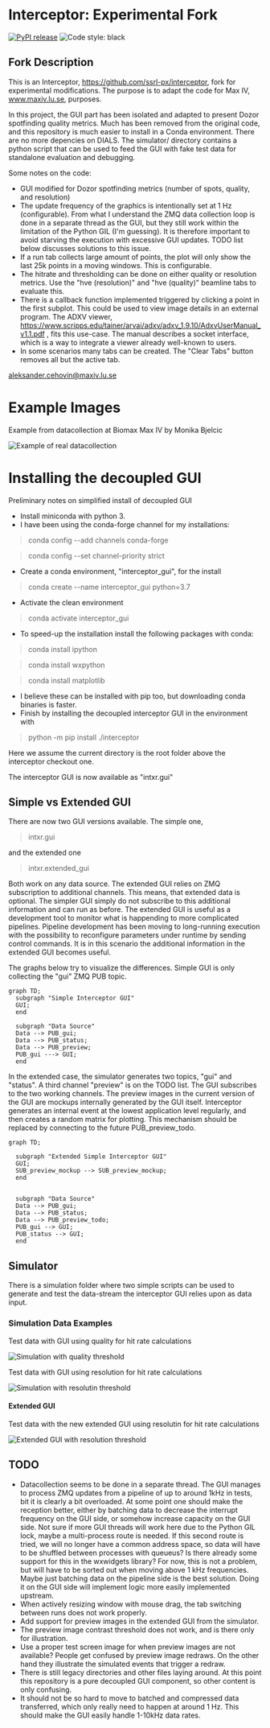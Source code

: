 # Interceptor: Experimental Fork

[![PyPI release](https://img.shields.io/pypi/v/intxr.svg)](https://pypi.org/project/intxr/)
![Code style: black](https://img.shields.io/badge/code%20style-black-000000.svg)


## Fork Description

This is an Interceptor,  https://github.com/ssrl-px/interceptor,  fork for experimental 
modifications. The purpose is to adapt the code for Max IV,  www.maxiv.lu.se, purposes. 

In this project, the GUI part has been isolated and adapted to present Dozor spotfinding quality metrics. 
Much has been removed from the original code, and this repository is much easier to install in a Conda 
environment. There are no more depencies on DIALS. The simulator/ directory contains a python script 
that can be used to feed the GUI with fake test data for standalone evaluation and debugging. 

Some notes on the code:

- GUI modified for Dozor spotfinding metrics (number of spots, quality, and resolution)
- The update frequency of the graphics is intentionally set at 1 Hz (configurable). From what I
understand the ZMQ data collection loop is done in a separate thread as the GUI, but they still work within 
the limitation of the Python GIL (I'm guessing). It is therefore important to avoid starving the execution 
with excessive GUI updates. TODO list below discusses solutions to this issue.
- If a run tab collects large amount of points, the plot will only show the last 25k points in a moving 
windows. This is configurable.
- The hitrate and thresholding can be done on either quality or resolution metrics. Use the "hve (resolution)" 
and "hve (quality)" beamline tabs to evaluate this.
- There is a callback function implemented triggered by clicking a point in the first subplot. This could 
be used to view image details in an external program. The ADXV viewer, 
https://www.scripps.edu/tainer/arvai/adxv/adxv_1.9.10/AdxvUserManual_v1.1.pdf , fits this use-case. The 
manual describes a socket interface, which is a way to integrate a viewer already well-known to users.
- In some scenarios many tabs can be created. The "Clear Tabs" button removes all but the active tab.

aleksander.cehovin@maxiv.lu.se

# Example Images

Example from datacollection at Biomax Max IV by Monika Bjelcic

![Example of real datacollection](doc/images/fig_1.png)



# Installing the decoupled GUI

Preliminary notes on simplified install of decoupled GUI

- Install miniconda with python 3.
- I have been using the conda-forge channel for my installations:
> conda config --add channels conda-forge

> conda config --set channel-priority strict

- Create a conda environment, "interceptor_gui", for the install
> conda create --name interceptor_gui python=3.7
- Activate the clean environment
> conda activate interceptor_gui
- To speed-up the installation install the following packages with conda:
> conda install ipython

> conda install wxpython

> conda install matplotlib

- I believe these can be installed with pip too, but downloading conda binaries is faster.
- Finish by installing the decoupled interceptor GUI in the environment with

> python -m pip install ./interceptor

Here we assume the current directory is the root folder above the interceptor checkout one.

The interceptor GUI is now available as "intxr.gui"

## Simple vs Extended GUI

There are now two GUI versions available. The simple one,

> intxr.gui

and the extended one

> intxr.extended_gui

Both work on any data source. The extended GUI relies on ZMQ subscription to additional channels.
This means, that extended data is optional. The simpler GUI simply do not subscribe to this additional
information and can run as before. The extended GUI is useful as a development tool to monitor what 
is happending to more complicated pipelines. Pipeline development has been moving to long-running execution
with the possibility to reconfigure parameters under runtime by sending control commands. It is in 
this scenario the additional information in the extended GUI becomes useful. 

The graphs below try to visualize the differences. Simple GUI is only collecting the "gui" ZMQ PUB topic.

```mermaid
graph TD;
  subgraph "Simple Interceptor GUI"
  GUI;
  end

  subgraph "Data Source"
  Data --> PUB_gui;
  Data --> PUB_status;
  Data --> PUB_preview;
  PUB_gui ---> GUI;
  end
```

In the extended case, the simulator generates two topics, "gui" and "status". A third channel "preview" is on the TODO list. The GUI subscribes to the two working channels. The preview images in the current version of the GUI are mockups internally generated by the GUI itself. Interceptor generates an internal event at the lowest application level regularly, and then creates a random matrix for plotting. This mechanism should be replaced by connecting to the future PUB_preview_todo.

```mermaid
graph TD;

  subgraph "Extended Simple Interceptor GUI"
  GUI;
  SUB_preview_mockup --> SUB_preview_mockup;
  end


  subgraph "Data Source"
  Data --> PUB_gui;
  Data --> PUB_status;
  Data --> PUB_preview_todo;
  PUB_gui --> GUI;
  PUB_status --> GUI;
  end
```


## Simulator

There is a simulation folder where two simple scripts can be used to generate and test the data-stream 
the interceptor GUI relies upon as data input.

### Simulation Data Examples

Test data with GUI using quality for hit rate calculations

![Simulation with quality threshold](doc/images/test_gui_quality.png)


Test data with GUI using resolution for hit rate calculations

![Simulation with resolutin threshold](doc/images/test_gui_resolution.png)

#### Extended GUI

Test data with the new extended GUI using resolutin for hit rate calculations

![Extended GUI with resolution threshold](doc/images/extended_gui.png)

## TODO

- Datacollection seems to be done in a separate thread. The GUI manages to process 
  ZMQ updates from a pipeline of up to around 1kHz in tests, bit it is clearly a bit overloaded. 
  At some point one should make the reception better, either by batching data to decrease
  the interrupt frequency on the GUI side, or somehow increase capacity on the GUI side. 
  Not sure if more GUI threads will work here due to the Python GIL lock, maybe a multi-process
  route is needed. If this second route is tried, we will no longer have a common address
  space, so data will have to be shuffled between processes with queueus? Is there already
  some support for this in the wxwidgets library? For now, this is not a problem, but
  will have to be sorted out when moving above 1 kHz frequencies. Maybe just batching data
  on the pipeline side is the best solution. Doing it on the GUI side will implement logic
  more easily implemented upstream. 
- When actively resizing window with mouse drag, the tab switching between runs does not work properly.
- Add support for preview images in the extended GUI from the simulator.
- The preview image contrast threshold does not work, and is there only for illustration.
- Use a proper test screen image for when preview images are not available? People get confused by preview image redraws. On the other hand they illustrate the simulated events that trigger a redraw.
- There is still legacy directories and other files laying around. At this point this repository is a pure decoupled GUI component, so other content is only confusing.
- It should not be so hard to move to batched and compressed data transferred, which only really need to happen
  at around 1 Hz. This should make the GUI easily handle 1-10kHz data rates.